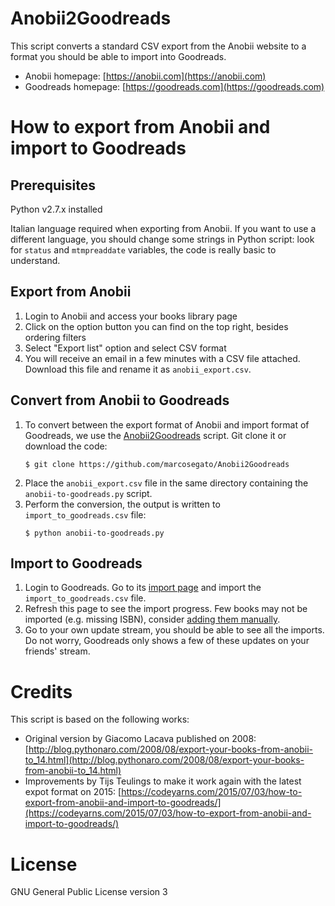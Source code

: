 # Anobii2Goodreads

This script converts a standard CSV export from the Anobii website to a format you should be able to import into Goodreads.

- Anobii homepage: [https://anobii.com](https://anobii.com)
- Goodreads homepage: [https://goodreads.com](https://goodreads.com)

# How to export from Anobii and import to Goodreads

## Prerequisites

Python v2.7.x installed

Italian language required when exporting from Anobii. If you want to use a different language, you should change some strings in Python script: look for `status` and `mtmpreaddate` variables, the code is really basic to understand.

## Export from Anobii

1. Login to Anobii and access your books library page
2. Click on the option button you can find on the top right, besides ordering filters
3. Select "Export list" option and select CSV format 
4. You will receive an email in a few minutes with a CSV file attached. Download this file and rename it as `anobii_export.csv`.

## Convert from Anobii to Goodreads

1. To convert between the export format of Anobii and import format of Goodreads, we use the [Anobii2Goodreads](https://github.com/marcosegato/Anobii2Goodreads) script. Git clone it or download the code:
    ```shell
    $ git clone https://github.com/marcosegato/Anobii2Goodreads
    ```
2. Place the `anobii_export.csv` file in the same directory containing the `anobii-to-goodreads.py` script.
3. Perform the conversion, the output is written to `import_to_goodreads.csv` file:
    ```shell
    $ python anobii-to-goodreads.py
    ```
## Import to Goodreads

1. Login to Goodreads. Go to its [import page](https://goodreads.com/review/import/) and import the `import_to_goodreads.csv` file.
2. Refresh this page to see the import progress. Few books may not be imported (e.g. missing ISBN), consider [adding them manually](https://www.goodreads.com/book/new).
3. Go to your own update stream, you should be able to see all the imports. Do not worry, Goodreads only shows a few of these updates on your friends' stream.

# Credits

This script is based on the following works:

* Original version by Giacomo Lacava published on 2008: 
[http://blog.pythonaro.com/2008/08/export-your-books-from-anobii-to_14.html](http://blog.pythonaro.com/2008/08/export-your-books-from-anobii-to_14.html)
* Improvements by Tijs Teulings to make it work again with the latest expot format on 2015: [https://codeyarns.com/2015/07/03/how-to-export-from-anobii-and-import-to-goodreads/](https://codeyarns.com/2015/07/03/how-to-export-from-anobii-and-import-to-goodreads/)

# License
GNU General Public License version 3